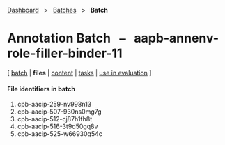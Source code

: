 [Dashboard](../../index.md)  &nbsp; > &nbsp; [Batches](../index.md)  &nbsp; > &nbsp; ****Batch**** 
# Annotation Batch &nbsp; ⎯ &nbsp; aapb-annenv-role-filler-binder-11

\[ [batch](index.md) | **files** | [content](content.md) | [tasks](tasks.md) | [use in evaluation](evaluation.md) \]

#### File identifiers in batch

1. cpb-aacip-259-nv998n13
1. cpb-aacip-507-930ns0mg7g
1. cpb-aacip-512-cj87h1fh8t
1. cpb-aacip-516-3t9d50gq8v
1. cpb-aacip-525-w66930q54c
